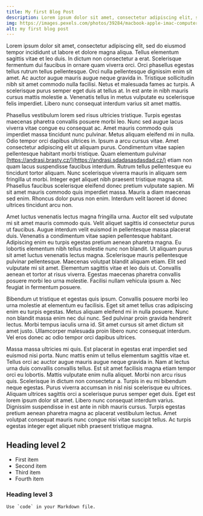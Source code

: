```yaml
---
title: My first Blog Post
description: Lorem ipsum dolor sit amet, consectetur adipiscing elit, sed do eiusmod tempor incididunt ut labore et dolore magna aliqua. Tellus elementum sagittis vitae et leo duis.
img: https://images.pexels.com/photos/39284/macbook-apple-imac-computer-39284.jpeg?auto=compress&cs=tinysrgb&h=750&w=1260
alt: my first blog post
---
```


Lorem ipsum dolor sit amet, consectetur adipiscing elit, sed do eiusmod tempor incididunt ut labore et dolore magna aliqua. Tellus elementum sagittis vitae et leo duis. In dictum non consectetur a erat. Scelerisque fermentum dui faucibus in ornare quam viverra orci. Orci phasellus egestas tellus rutrum tellus pellentesque. Orci nulla pellentesque dignissim enim sit amet. Ac auctor augue mauris augue neque gravida in. Tristique sollicitudin nibh sit amet commodo nulla facilisi. Netus et malesuada fames ac turpis. A scelerisque purus semper eget duis at tellus at. In est ante in nibh mauris cursus mattis molestie a. Venenatis tellus in metus vulputate eu scelerisque felis imperdiet. Libero nunc consequat interdum varius sit amet mattis.

Phasellus vestibulum lorem sed risus ultricies tristique. Turpis egestas maecenas pharetra convallis posuere morbi leo. Nunc sed augue lacus viverra vitae congue eu consequat ac. Amet mauris commodo quis imperdiet massa tincidunt nunc pulvinar. Metus aliquam eleifend mi in nulla. Odio tempor orci dapibus ultrices in. Ipsum a arcu cursus vitae. Amet consectetur adipiscing elit ut aliquam purus. Condimentum vitae sapien pellentesque habitant morbi tristique. Quam elementum pulvinar [https://andrasi.brasty.cz/](https://andrasi.sdadasasdasdad.cz/) etiam non quam lacus suspendisse faucibus interdum. Rutrum tellus pellentesque eu tincidunt tortor aliquam. Nunc scelerisque viverra mauris in aliquam sem fringilla ut morbi. Integer eget aliquet nibh praesent tristique magna sit. Phasellus faucibus scelerisque eleifend donec pretium vulputate sapien. Mi sit amet mauris commodo quis imperdiet massa. Mauris a diam maecenas sed enim. Rhoncus dolor purus non enim. Interdum velit laoreet id donec ultrices tincidunt arcu non.

Amet luctus venenatis lectus magna fringilla urna. Auctor elit sed vulputate mi sit amet mauris commodo quis. Velit aliquet sagittis id consectetur purus ut faucibus. Augue interdum velit euismod in pellentesque massa placerat duis. Venenatis a condimentum vitae sapien pellentesque habitant. Adipiscing enim eu turpis egestas pretium aenean pharetra magna. Eu lobortis elementum nibh tellus molestie nunc non blandit. Ut aliquam purus sit amet luctus venenatis lectus magna. Scelerisque mauris pellentesque pulvinar pellentesque. Maecenas volutpat blandit aliquam etiam. Elit sed vulputate mi sit amet. Elementum sagittis vitae et leo duis ut. Convallis aenean et tortor at risus viverra. Egestas maecenas pharetra convallis posuere morbi leo urna molestie. Facilisi nullam vehicula ipsum a. Nec feugiat in fermentum posuere.

Bibendum ut tristique et egestas quis ipsum. Convallis posuere morbi leo urna molestie at elementum eu facilisis. Eget sit amet tellus cras adipiscing enim eu turpis egestas. Metus aliquam eleifend mi in nulla posuere. Nunc non blandit massa enim nec dui nunc. Sed pulvinar proin gravida hendrerit lectus. Morbi tempus iaculis urna id. Sit amet cursus sit amet dictum sit amet justo. Ullamcorper malesuada proin libero nunc consequat interdum. Vel eros donec ac odio tempor orci dapibus ultrices.

Massa massa ultricies mi quis. Est placerat in egestas erat imperdiet sed euismod nisi porta. Nunc mattis enim ut tellus elementum sagittis vitae et. Tellus orci ac auctor augue mauris augue neque gravida in. Nam at lectus urna duis convallis convallis tellus. Est sit amet facilisis magna etiam tempor orci eu lobortis. Mattis vulputate enim nulla aliquet. Morbi non arcu risus quis. Scelerisque in dictum non consectetur a. Turpis in eu mi bibendum neque egestas. Purus viverra accumsan in nisl nisi scelerisque eu ultrices. Aliquam ultrices sagittis orci a scelerisque purus semper eget duis. Eget est lorem ipsum dolor sit amet. Libero nunc consequat interdum varius. Dignissim suspendisse in est ante in nibh mauris cursus. Turpis egestas pretium aenean pharetra magna ac placerat vestibulum lectus. Amet volutpat consequat mauris nunc congue nisi vitae suscipit tellus. Ac turpis egestas integer eget aliquet nibh praesent tristique magna.

## Heading level 2	

- First item
- Second item
- Third item
- Fourth item


### Heading level 3
``Use `code` in your Markdown file.``
